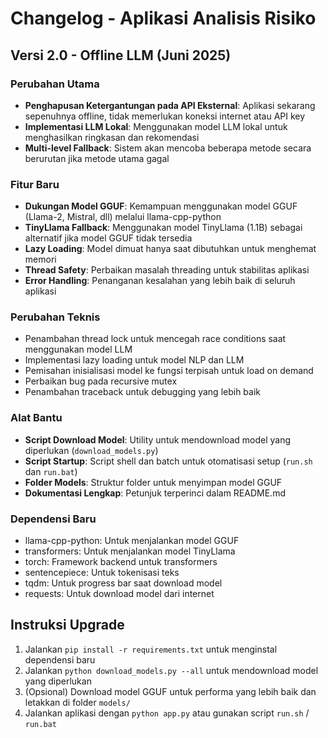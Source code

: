 # Changelog - Aplikasi Analisis Risiko

## Versi 2.0 - Offline LLM (Juni 2025)

### Perubahan Utama
- **Penghapusan Ketergantungan pada API Eksternal**: Aplikasi sekarang sepenuhnya offline, tidak memerlukan koneksi internet atau API key
- **Implementasi LLM Lokal**: Menggunakan model LLM lokal untuk menghasilkan ringkasan dan rekomendasi
- **Multi-level Fallback**: Sistem akan mencoba beberapa metode secara berurutan jika metode utama gagal

### Fitur Baru
- **Dukungan Model GGUF**: Kemampuan menggunakan model GGUF (Llama-2, Mistral, dll) melalui llama-cpp-python
- **TinyLlama Fallback**: Menggunakan model TinyLlama (1.1B) sebagai alternatif jika model GGUF tidak tersedia
- **Lazy Loading**: Model dimuat hanya saat dibutuhkan untuk menghemat memori
- **Thread Safety**: Perbaikan masalah threading untuk stabilitas aplikasi
- **Error Handling**: Penanganan kesalahan yang lebih baik di seluruh aplikasi

### Perubahan Teknis
- Penambahan thread lock untuk mencegah race conditions saat menggunakan model LLM
- Implementasi lazy loading untuk model NLP dan LLM
- Pemisahan inisialisasi model ke fungsi terpisah untuk load on demand
- Perbaikan bug pada recursive mutex
- Penambahan traceback untuk debugging yang lebih baik

### Alat Bantu
- **Script Download Model**: Utility untuk mendownload model yang diperlukan (`download_models.py`)
- **Script Startup**: Script shell dan batch untuk otomatisasi setup (`run.sh` dan `run.bat`)
- **Folder Models**: Struktur folder untuk menyimpan model GGUF
- **Dokumentasi Lengkap**: Petunjuk terperinci dalam README.md

### Dependensi Baru
- llama-cpp-python: Untuk menjalankan model GGUF
- transformers: Untuk menjalankan model TinyLlama
- torch: Framework backend untuk transformers
- sentencepiece: Untuk tokenisasi teks
- tqdm: Untuk progress bar saat download model
- requests: Untuk download model dari internet

## Instruksi Upgrade

1. Jalankan `pip install -r requirements.txt` untuk menginstal dependensi baru
2. Jalankan `python download_models.py --all` untuk mendownload model yang diperlukan
3. (Opsional) Download model GGUF untuk performa yang lebih baik dan letakkan di folder `models/`
4. Jalankan aplikasi dengan `python app.py` atau gunakan script `run.sh` / `run.bat` 